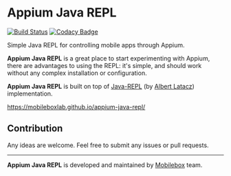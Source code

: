 # Appium Java REPL

[![Build Status](https://travis-ci.org/mobileboxlab/appium-java-repl.svg?branch=master)](https://travis-ci.org/mobileboxlab/appium-java-repl) [![Codacy Badge](https://api.codacy.com/project/badge/Grade/1d96b6e9cec343cabeb65b8e86cc74cc)](https://www.codacy.com/app/dev-github/appium-java-repl?utm_source=github.com&amp;utm_medium=referral&amp;utm_content=mobileboxlab/appium-java-repl&amp;utm_campaign=Badge_Grade)

Simple Java REPL for controlling mobile apps through Appium.

**Appium Java REPL** is a great place to start experimenting with Appium, there are advantages to using the REPL: it's simple, and should work without any complex installation or configuration.

**Appium Java REPL** is built on top of [Java-REPL](https://github.com/albertlatacz/java-repl) (by [Albert Latacz](https://github.com/albertlatacz)) implementation.


https://mobileboxlab.github.io/appium-java-repl/


## Contribution

Any ideas are welcome. Feel free to submit any issues or pull requests.

---
**Appium Java REPL** is developed and maintained by [Mobilebox](http://mobileboxlab.com) team.
